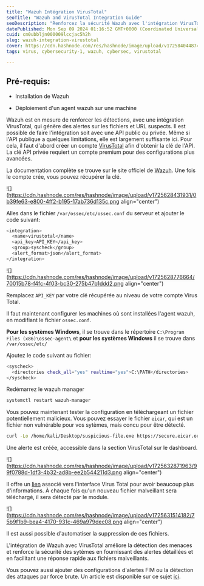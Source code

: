 ```yaml
---
title: "Wazuh Intégration VirusTotal"
seoTitle: "Wazuh and VirusTotal Integration Guide"
seoDescription: "Renforcez la sécurité Wazuh avec l'intégration VirusTotal pour des détections et alertes avancées sur fichiers et URL suspects"
datePublished: Mon Sep 09 2024 01:16:52 GMT+0000 (Coordinated Universal Time)
cuid: cm0ubbljn000009lccjac5h2h
slug: wazuh-integration-virustotal
cover: https://cdn.hashnode.com/res/hashnode/image/upload/v1725840448744/bebbfcb1-a502-4971-8c89-d77a9042e429.jpeg
tags: virus, cybersecurity-1, wazuh, cybersec, virustotal

---
```


## Pré-requis:

* Installation de Wazuh
    
* Déploiement d'un agent wazuh sur une machine
    

Wazuh est en mesure de renforcer les détections, avec une intégration VirusTotal, qui génère des alertes sur les fichiers et URL suspects. Il est possible de faire l'intégration soit avec une API public ou privée. Même si l'API publique a quelques limitations, elle est largement suffisante ici. Pour cela, il faut d'abord créer un compte [VirusTotal](https://www.virustotal.com/gui/home/upload) afin d'obtenir la clé de l'API. La clé API privée requiert un compte premium pour des configurations plus avancées.

La documentation complète se trouve sur le site officiel de [Wazuh](https://documentation.wazuh.com/current/user-manual/capabilities/malware-detection/virus-total-integration.html). Une fois le compte crée, vous pouvez récupérer la clé.

![](https://cdn.hashnode.com/res/hashnode/image/upload/v1725628431931/0b39fe63-e800-4ff2-b195-17ab736d135c.png align="center")

Alles dans le fichier `/var/ossec/etc/ossec.conf` du serveur et ajouter le code suivant:

```bash
<integration>
  <name>virustotal</name>
  <api_key>API_KEY</api_key>
  <group>syscheck</group>
  <alert_format>json</alert_format>
</integration>
```

![](https://cdn.hashnode.com/res/hashnode/image/upload/v1725628776664/70015b78-f4fc-4f03-bc30-275b47b1ddd2.png align="center")

Remplacez `API_KEY` par votre clé récupérée au niveau de votre compte Virus Total.

Il faut maintenant configurer les machines où sont installées l'agent wazuh, en modifiant le fichier `ossec.conf`.

**Pour les systèmes Windows**, il se trouve dans le répertoire `C:\Program Files (x86)\ossec-agent\` et **pour les systèmes Windows** il se trouve dans `/var/ossec/etc/`

Ajoutez le code suivant au fichier:

```bash
<syscheck>
  <directories check_all="yes" realtime="yes">C:\PATH</directories>
</syscheck>
```

Redémarrez le wazuh manager

```bash
systemctl restart wazuh-manager
```

Vous pouvez maintenant tester la configuration en téléchargeant un fichier potentiellement malicieux. Vous pouvez essayer le fichier `eicar`, qui est un fichier non vulnérable pour vos sytèmes, mais concu pour être détecté.

```bash
curl -Lo /home/kali/Desktop/suspicious-file.exe https://secure.eicar.org/eicar.com
```

Une alerte est créée, accessible dans la section VirusTotal sur le dashboard.

![](https://cdn.hashnode.com/res/hashnode/image/upload/v1725632871963/99f0788d-1df3-4b32-ad8b-ee2b544211d3.png align="center")

Il offre un [lien](https://www.virustotal.com/gui/file/275a021bbfb6489e54d471899f7db9d1663fc695ec2fe2a2c4538aabf651fd0f/detection/f-275a021bbfb6489e54d471899f7db9d1663fc695ec2fe2a2c4538aabf651fd0f-1725629780) associé vers l'interface Virus Total pour avoir beaucoup plus d'informations. À chaque fois qu'un nouveau fichier malveillant sera téléchargé, il sera détecté par le module.

![](https://cdn.hashnode.com/res/hashnode/image/upload/v1725631514182/75b9f1b9-bea4-4170-931c-469a979dec08.png align="center")

Il est aussi possible d'automatiser la suppression de ces fichiers.

L'intégration de Wazuh avec VirusTotal améliore la détection des menaces et renforce la sécurité des sytèmes en fournissant des alertes détaillées et en facilitant une réponse rapide aux fichiers malveillants.

Vous pouvez aussi ajouter des configurations d'alertes FIM ou la détection des attaques par force brute. Un article est disponible sur ce sujet [ici](https://blog.fikara.io/configuration-des-alertes-fim-sur-wazuh).